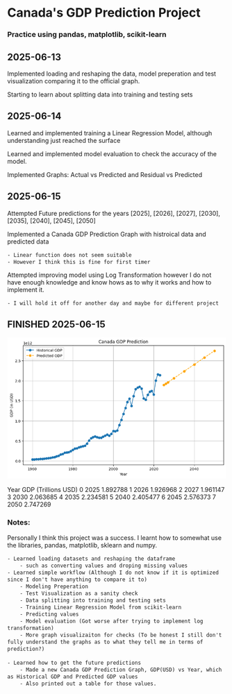 # Canada's GDP Prediction Project

### Practice using pandas, matplotlib, scikit-learn

## 2025-06-13

Implemented loading and reshaping the data, model preperation and test visualization comparing it to the official graph.

Starting to learn about splitting data into training and testing sets


## 2025-06-14

Learned and implemented training a Linear Regression Model, although understanding just reached the surface

Learned and implemented model evaluation to check the accuracy of the model.

Implemented Graphs: Actual vs Predicted and Residual vs Predicted


## 2025-06-15

Attempted Future predictions for the years [2025], [2026], [2027], [2030],[2035], [2040], [2045], [2050]

Implemented a Canada GDP Prediction Graph with histroical data and predicted data

    - Linear function does not seem suitable
    - However I think this is fine for first timer

Attempted improving model using Log Transformation however I do not have enough knowledge and know hows as to why it works and how to implement it.

    - I will hold it off for another day and maybe for different project



## FINISHED 2025-06-15

![Screenshot](./images/canada_gdp_prediction.png)

   Year  GDP (Trillions USD)
0  2025             1.892788
1  2026             1.926968
2  2027             1.961147
3  2030             2.063685
4  2035             2.234581
5  2040             2.405477
6  2045             2.576373
7  2050             2.747269




### Notes:

Personally I think this project was a success. I learnt how to somewhat use the libraries, pandas, matplotlib, sklearn and numpy.

    - Learned loading datasets and reshaping the dataframe
        - such as converting values and droping missing values
    - Learned simple workflow (Although I do not know if it is optimized since I don't have anything to compare it to)
        - Modeling Preperation
        - Test Visualization as a sanity check
        - Data splitting into training and testing sets
        - Training Linear Regression Model from scikit-learn
        - Predicting values
        - Model evaluation (Got worse after trying to implement log transformation)
        - More graph visualizaiton for checks (To be honest I still don't fully understand the graphs as to what they tell me in terms of prediction?)
    
    - Learned how to get the future predictions
        - Made a new Canada GDP Prediction Graph, GDP(USD) vs Year, which as Historical GDP and Predicted GDP values
        - Also printed out a table for those values.